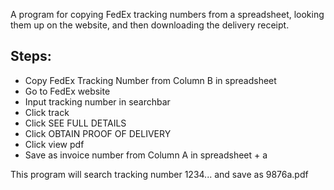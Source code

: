 A program for copying FedEx tracking numbers from a spreadsheet, looking them up on the website, and then downloading the delivery receipt. 

## Steps:
<ul>
  <li>Copy FedEx Tracking Number from Column B in spreadsheet</li>
  <li>Go to FedEx website</li>
  <li>Input tracking number in searchbar</li>
  <li>Click track</li>
  <li>Click SEE FULL DETAILS</li>
  <li>Click OBTAIN PROOF OF DELIVERY</li>
  <li>Click view pdf</li>
  <li>Save as invoice number from Column A in spreadsheet + a</li>
 </ul>

This program will search tracking number 1234... and save as 9876a.pdf
